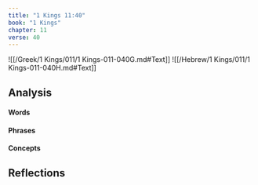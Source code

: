 ```yaml
---
title: "1 Kings 11:40"
book: "1 Kings"
chapter: 11
verse: 40
---
```

![[/Greek/1 Kings/011/1 Kings-011-040G.md#Text]]
![[/Hebrew/1 Kings/011/1 Kings-011-040H.md#Text]]

## Analysis

#### Words

#### Phrases

#### Concepts

## Reflections
